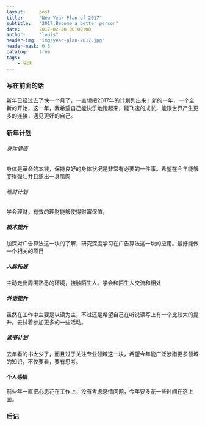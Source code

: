 ```yaml
---
layout:     post
title:      "New Year Plan of 2017"
subtitle:   "2017,Become a better person"
date:       2017-02-20 00:00:00
author:     "louis"
header-img: "img/year-plan-2017.jpg"
header-mask: 0.3
catalog:    true
tags:
    - 生活
---
```


### 写在前面的话

新年已经过去了快一个月了，一直想把2017年的计划列出来！新的一年，一个全新的开始，这一年，我希望自己能快乐地跑起来，能飞速的成长，能跟世界产生更多的连接，遇见更好的自己。


### 新年计划

###### 身体健康

身体是革命的本钱，保持良好的身体状况是非常有必要的一件事。希望在今年能够变得强壮并且练出一身肌肉

###### 理财计划

学会理财，有效的理财能够使得财富保值，


##### 技术提升

加深对广告算法这一块的了解，研究深度学习在广告算法这一块的应用。最好能做一个相关的项目


##### 人脉拓展

主动走出周围熟悉的环境，接触陌生人。学会和陌生人交流和相处



##### 外语提升

虽然在工作中主要是以读为主，不过还是希望自己在听说读写上有一个比较大的提升。去试着参加更多的一些活动。


##### 读书计划

去年看的书太少了，而且过于关注专业领域这一块，希望今年能广泛涉猎更多领域的知识，不仅要看，要有思考。


#### 个人感情

前些年一直把心思花在工作上，没有考虑感情问题，今年要多花一些时间在这上面。

### 后记



